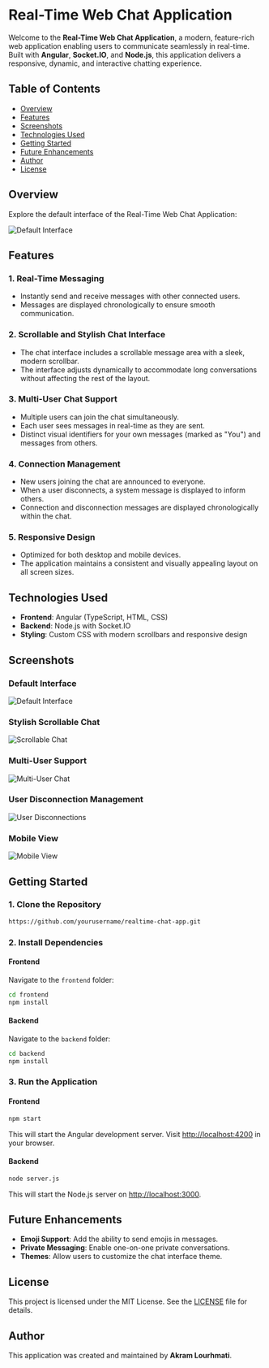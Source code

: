 # Real-Time Web Chat Application

Welcome to the **Real-Time Web Chat Application**, a modern, feature-rich web application enabling users to communicate seamlessly in real-time. Built with **Angular**, **Socket.IO**, and **Node.js**, this application delivers a responsive, dynamic, and interactive chatting experience.

## **Table of Contents**

- [Overview](#overview)
- [Features](#features)
- [Screenshots](#screenshots)
- [Technologies Used](#technologies-used)
- [Getting Started](#getting-started)
- [Future Enhancements](#future-enhancements)
- [Author](#author)
- [License](#license)


## **Overview**

Explore the default interface of the Real-Time Web Chat Application:

![Default Interface](https://placeholder.com/image1.png)


## **Features**

### **1. Real-Time Messaging**
- Instantly send and receive messages with other connected users.
- Messages are displayed chronologically to ensure smooth communication.

### **2. Scrollable and Stylish Chat Interface**
- The chat interface includes a scrollable message area with a sleek, modern scrollbar.
- The interface adjusts dynamically to accommodate long conversations without affecting the rest of the layout.

### **3. Multi-User Chat Support**
- Multiple users can join the chat simultaneously.
- Each user sees messages in real-time as they are sent.
- Distinct visual identifiers for your own messages (marked as "You") and messages from others.

### **4. Connection Management**
- New users joining the chat are announced to everyone.
- When a user disconnects, a system message is displayed to inform others.
- Connection and disconnection messages are displayed chronologically within the chat.

### **5. Responsive Design**
- Optimized for both desktop and mobile devices.
- The application maintains a consistent and visually appealing layout on all screen sizes.

## **Technologies Used**

- **Frontend**: Angular (TypeScript, HTML, CSS)
- **Backend**: Node.js with Socket.IO
- **Styling**: Custom CSS with modern scrollbars and responsive design

## **Screenshots**

### **Default Interface**
![Default Interface](https://placeholder.com/image1.png)

### **Stylish Scrollable Chat**
![Scrollable Chat](https://placeholder.com/image2.png)

### **Multi-User Support**
![Multi-User Chat](https://placeholder.com/image3.png)

### **User Disconnection Management**
![User Disconnections](https://placeholder.com/image4.png)

### **Mobile View**
![Mobile View](https://placeholder.com/image5.png)

## **Getting Started**

### **1. Clone the Repository**
```bash
https://github.com/yourusername/realtime-chat-app.git
```

### **2. Install Dependencies**
#### **Frontend**
Navigate to the `frontend` folder:
```bash
cd frontend
npm install
```

#### **Backend**
Navigate to the `backend` folder:
```bash
cd backend
npm install
```

### **3. Run the Application**
#### **Frontend**
```bash
npm start
```
This will start the Angular development server. Visit [http://localhost:4200](http://localhost:4200) in your browser.

#### **Backend**
```bash
node server.js
```
This will start the Node.js server on [http://localhost:3000](http://localhost:3000).


## **Future Enhancements**
- **Emoji Support**: Add the ability to send emojis in messages.
- **Private Messaging**: Enable one-on-one private conversations.
- **Themes**: Allow users to customize the chat interface theme.

## **License**
This project is licensed under the MIT License. See the [LICENSE](LICENSE) file for details.

## **Author**
This application was created and maintained by **Akram Lourhmati**.



